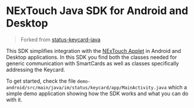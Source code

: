 # NExTouch Java SDK for Android and Desktop
> Forked from [status-keycard-java](https://github.com/status-im/status-keycard-java)

This SDK simplifies integration with the [NExTouch Applet](https://github.com/lomocoin/u2f-javacard/) in Android
and Desktop applications. In this SDK you find both the classes needed for generic communication with SmartCards as well
as classes specifically addressing the Keycard.

To get started, check the file ```demo-android/src/main/java/im/status/keycard/app/MainActivity.java``` which a simple
demo application showing how the SDK works and what you can do with it.

<!-- ## Usage

You can import the SDK in your Gradle or Maven project using [Jitpack.io](https://jitpack.io).

### On Android

```groovy
dependencies {
  implementation 'com.github.status-im.status-keycard-java:android:2.0.0'
}
```

### on the desktop

```groovy
dependencies {
  implementation 'com.github.status-im.status-keycard-java:desktop:2.0.0'
}
``` -->